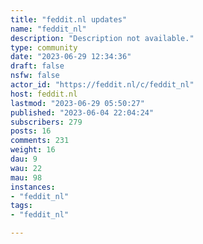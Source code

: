 ```yaml
---
title: "feddit.nl updates" 
name: "feddit_nl"
description: "Description not available."
type: community
date: "2023-06-29 12:34:36"
draft: false
nsfw: false
actor_id: "https://feddit.nl/c/feddit_nl"
host: feddit.nl
lastmod: "2023-06-29 05:50:27"
published: "2023-06-04 22:04:24"
subscribers: 279
posts: 16
comments: 231
weight: 16
dau: 9
wau: 22
mau: 98
instances:
- "feddit_nl"
tags: 
- "feddit_nl"

---
```

